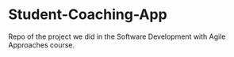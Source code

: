 # Student-Coaching-App

Repo of the project we did in the Software Development with Agile Approaches course.
